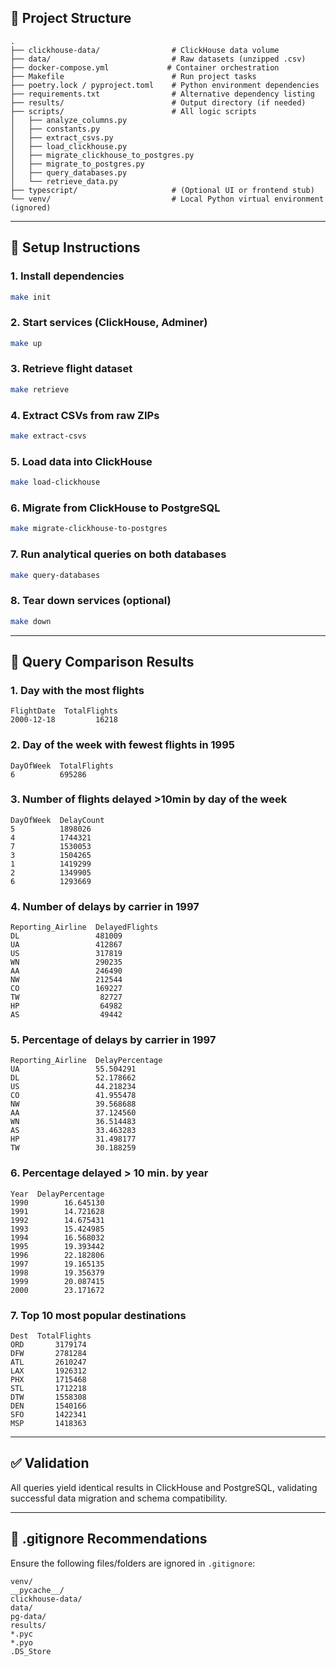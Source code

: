 ## 📁 Project Structure

```
.
├── clickhouse-data/                # ClickHouse data volume
├── data/                           # Raw datasets (unzipped .csv)
├── docker-compose.yml             # Container orchestration
├── Makefile                        # Run project tasks
├── poetry.lock / pyproject.toml    # Python environment dependencies
├── requirements.txt                # Alternative dependency listing
├── results/                        # Output directory (if needed)
├── scripts/                        # All logic scripts
│   ├── analyze_columns.py
│   ├── constants.py
│   ├── extract_csvs.py
│   ├── load_clickhouse.py
│   ├── migrate_clickhouse_to_postgres.py
│   ├── migrate_to_postgres.py
│   ├── query_databases.py
│   └── retrieve_data.py
├── typescript/                     # (Optional UI or frontend stub)
└── venv/                           # Local Python virtual environment (ignored)
```

---

## 🚀 Setup Instructions

### 1. Install dependencies

```bash
make init
```

### 2. Start services (ClickHouse, Adminer)

```bash
make up
```

### 3. Retrieve flight dataset

```bash
make retrieve
```

### 4. Extract CSVs from raw ZIPs

```bash
make extract-csvs
```

### 5. Load data into ClickHouse

```bash
make load-clickhouse
```

### 6. Migrate from ClickHouse to PostgreSQL

```bash
make migrate-clickhouse-to-postgres
```

### 7. Run analytical queries on both databases

```bash
make query-databases
```

### 8. Tear down services (optional)

```bash
make down
```

---

## 🧪 Query Comparison Results

### 1. Day with the most flights

```
FlightDate  TotalFlights
2000-12-18         16218
```

### 2. Day of the week with fewest flights in 1995

```
DayOfWeek  TotalFlights
6          695286
```

### 3. Number of flights delayed >10min by day of the week

```
DayOfWeek  DelayCount
5          1898026
4          1744321
7          1530053
3          1504265
1          1419299
2          1349905
6          1293669
```

### 4. Number of delays by carrier in 1997

```
Reporting_Airline  DelayedFlights
DL                 481009
UA                 412867
US                 317819
WN                 290235
AA                 246490
NW                 212544
CO                 169227
TW                  82727
HP                  64982
AS                  49442
```

### 5. Percentage of delays by carrier in 1997

```
Reporting_Airline  DelayPercentage
UA                 55.504291
DL                 52.178662
US                 44.218234
CO                 41.955478
NW                 39.568688
AA                 37.124560
WN                 36.514483
AS                 33.463283
HP                 31.498177
TW                 30.188259
```

### 6. Percentage delayed > 10 min. by year

```
Year  DelayPercentage
1990        16.645130
1991        14.721628
1992        14.675431
1993        15.424985
1994        16.568032
1995        19.393442
1996        22.182806
1997        19.165135
1998        19.356379
1999        20.087415
2000        23.171672
```

### 7. Top 10 most popular destinations

```
Dest  TotalFlights
ORD       3179174
DFW       2781284
ATL       2610247
LAX       1926312
PHX       1715468
STL       1712218
DTW       1558308
DEN       1540166
SFO       1422341
MSP       1418363
```

---

## ✅ Validation

All queries yield identical results in ClickHouse and PostgreSQL, validating successful data migration and schema compatibility.

---

## 🛑 .gitignore Recommendations

Ensure the following files/folders are ignored in `.gitignore`:

```
venv/
__pycache__/
clickhouse-data/
data/
pg-data/
results/
*.pyc
*.pyo
.DS_Store
```
